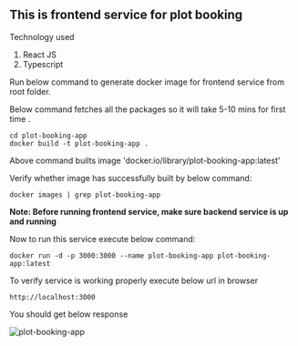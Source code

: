 ## This is frontend service for plot booking

Technology used

1. React JS
2. Typescript

Run below command to generate docker image for frontend service from root folder.

Below command fetches all the packages so it will take 5-10 mins for first time .

```
cd plot-booking-app
docker build -t plot-booking-app .
```

Above command builts image 'docker.io/library/plot-booking-app:latest'

Verify whether image has successfully built by below command:

```
docker images | grep plot-booking-app
```

**Note: Before running frontend service, make sure backend service is up and running**

Now to run this service execute below command:

```
docker run -d -p 3000:3000 --name plot-booking-app plot-booking-app:latest
```

To verify service is working properly execute below url in browser

```
http://localhost:3000
```

You should get below response

![plot-booking-app](plot-booking-app.png)
